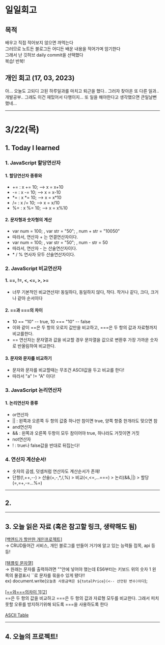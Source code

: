 # 일일회고

## 목적
배우고 직접 적어보지 않으면 까먹는다   
그러므로 노트든 블로그든 어디든 배운 내용을 적어가며 암기한다   
그래서 난 깃허브 daily commit을 선택했다   
복습! 반복!

## 개인 회고 (17, 03, 2023)
아... 오늘도 고되디 고된 하루일과를 마치고 퇴근을 했다.. 
그러자 찾아온 또 다른 일과.. 개발공부.. 
그래도 이건 재밌어서 다행이지... 또 일을 해야한다고 생각했으면 큰일날뻔했네...
- - - -
# 3/22(목)

## 1. Today I learned
###   1. JavaScript 할당연산자
####   1. 할당연산자 종류와 
  * += : x += 10; --> x = x+10
  * -= : x -= 10; --> x = x-10
  * \*= : x \*= 10; --> x = x*10
  * /= : x /= 10; --> x = x/10
  * %= : x %= 10; --> x = x%10
####   2. 문자형과 숫자형의 계산
 * var num = 100; , var str = "50"; , num + str = "10050"
  * 따라서, 연산자 + 는 연결연산자이다.
 * var num = 100; , var str = "50"; , num - str = 50
  * 따라서, 연산자 - 는 산술연산자이다.
  * \* / % 연사자 모두 산술연산자이다.

###   2. JavaScript 비교연산자
####   1. ==, !=, <, <=, >, >=
 * 너무 기본적인 비교연산자! 동일하다, 동일하지 않다, 작다. 작거나 같다, 크다, 크거나 같아 순서이다
####   2. ==과 ===의 차이
 * 10 == "10" -- true, 10 === "10" -- false
 * 이와 같이 ==은 두 항의 오로지 값만을 비교하고, ===은 두 항의 값과 자료형까지 비교를한다.
 * == 연산자는 문자열과 값을 비교할 경우 문자열을 값으로 변환후 가장 가까운 숫자로 반올림하여 비교한다.
####   3. 문자와 문자를 비교하기
 * 문자와 문자를 비교할때는 무조건 ASCII값을 두고 비교를 한다! 
 * 따라서 "a" != "A" 이다! 
###   3. JavaScript 논리연산자
####   1. 논리연산자 종류
 * or연산자
  * || : 왼쪽과 오른쪽 두 항의 값중 하나만 참이면 true, 양쪽 항중 한개라도 맞으면 참
 * and연산자
  * && : 왼쪽과 오른쪽 두항이 모두 참이어야 true, 하나라도 거짓이면 거짓
 * not연산자
  * ! : true나 false값을 반대로 뒤집는다! 
###   4. 연산자 계산순서!
 * 숫자의 곱셈, 덧셈처럼 연산자도 계산순서가 존재!
  * 단항(!,++,--) > 산술(+,-,\*,/,%) > 비교(<,<=,...===) > 논리(&&,||) > 할당(=,=+,-=...%=)
- - - -

## 2. 

- - - -

## 3. 오늘 읽은 자료 (혹은 참고할 링크, 생략해도 됨)
[[백엔드가 할만한 개인프로젝트]](https://okky.kr/articles/1327529) <br>
→ CRUD들어간 서비스, 개인 블로그를 만들어 거기에 알고 있는 능력들 접목, api 등등!<br><br>
[[템플릿 문자열]](https://angelplayer.tistory.com/112)<br>
→ 원래는 문자를 출력하려면 ""안에 넣어야 했는데 ES6부터는 키보드 위의 숫자 1 왼쪽의 물결표시 ``로 문자를 묶을수 있게 됐다!!<br>
ex) document.write(`오늘총 사용금액은 ${totalPrice}(<-- 선언된 변수)이다`);<br><br>
[[==와===의차이 1]](https://velog.io/@filoscoder/-%EC%99%80-%EC%9D%98-%EC%B0%A8%EC%9D%B4-oak1091tes)[[2]](https://engineer-mole.tistory.com/126)<br>
==은 두 항의 값을 비교하고 ===은 두 항의 값과 자료형 모두를 비교한다. 그래서 피치못할 오류를 방지하기위해 되도록 ===을 사용하도록 한다<br><br>
[ASCII Table](https://www.asciitable.com/)

- - - -

## 4. 오늘의 프로젝트!

